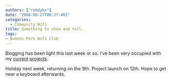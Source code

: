 ```yaml
---
authors: ["robdyke"]
date: "2004-08-27T08:37:40Z"
categories:
  - Community Wifi
title: Something to show and tell.
tags:
- Queens Park Wifi Club
---
```

Blogging has been light this last week or so. I've been very occupied with my [current](http://www.comwifinet.com/) [projects](http://www.queenspark.me.uk/).

Holiday next week, returning on the 9th. Project launch on 12th. Hope to get near a keyboard afterwards.

